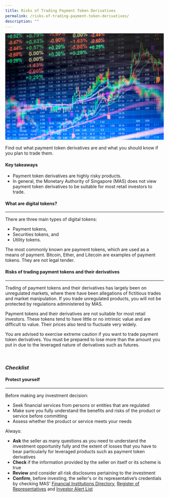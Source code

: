 ```yaml
---
title: Risks of Trading Payment Token Derivatives
permalink: /risks-of-trading-payment-token-derivatives/
description: ""
---
```

![Risks](/images/crypto%20coins%20tokens.jfif)

Find out what payment token derivatives are and what you should know if you plan to trade them.

#### Key takeaways

*   Payment token derivatives are highly risky products.
*   In general, the Monetary Authority of Singapore (MAS) does not view payment token derivatives to be suitable for most retail investors to trade.

#### What are digital tokens?
------------------------

There are three main types of digital tokens:

*   Payment tokens,
*   Securities tokens, and
*   Utility tokens.

The most commonly known are payment tokens, which are used as a means of payment. Bitcoin, Ether, and Litecoin are examples of payment tokens. They are not legal tender.

#### Risks of trading payment tokens and their derivatives
-----------------------------------------------------

Trading of payment tokens and their derivatives has largely been on unregulated markets, where there have been allegations of fictitious trades and market manipulation. If you trade unregulated products, you will not be protected by regulations administered by MAS.

Payment tokens and their derivatives are not suitable for most retail investors. These tokens tend to have little or no intrinsic value and are difficult to value. Their prices also tend to fluctuate very widely.

You are advised to exercise extreme caution if you want to trade payment token derivatives. You must be prepared to lose more than the amount you put in due to the leveraged nature of derivatives such as futures.

 

### *Checklist*

#### Protect yourself
----------------

Before making any investment decision:

*   Seek financial services from persons or entities that are regulated
*   Make sure you fully understand the benefits and risks of the product or service before committing
*   Assess whether the product or service meets your needs

Always:

*   **Ask** the seller as many questions as you need to understand the investment opportunity fully and the extent of losses that you have to bear particularly for leveraged products such as payment token derivatives
*   **Check** if the information provided by the seller on itself or its scheme is true
*   **Review** and consider all risk disclosures pertaining to the investment
*   **Confirm**, before investing, the seller's or its representative’s credentials by checking MAS' [Financial Institutions Directory](https://eservices.mas.gov.sg/fid), [Register of Representatives](https://eservices.mas.gov.sg/rr) and [Investor Alert List](http://www.mas.gov.sg/IAL.aspx)